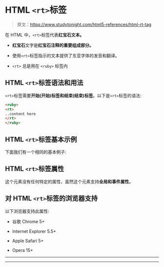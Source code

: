 # HTML `<rt>`标签

> 原文：<https://www.studytonight.com/html5-references/html-rt-tag>

在 HTML 中，`<rt>`标签代表**红宝石文本。**

*   **红宝石**文字是**红宝石注释的重要组成部分。**

*   使用`<rt>`标签指示的文本提供了东亚字体的发音和翻译。

*   `<rt>` 总是用在 `<ruby>` 标签内

## HTML `<rt>`标签语法和用法

`<rt>`标签需要**开始(开始)标签和结束(结束)标签**。以下是`<rt>`标签的语法:

```html
<ruby> 
<rt>
..content here
</rt>
</ruby>
```

## HTML `<rt>`标签基本示例

下面我们有一个相同的基本例子:

## HTML `<rt>`标签属性

这个元素没有任何特定的属性，虽然这个元素支持**全局和事件属性**。

## 对 HTML `<rt>`标签的浏览器支持

以下浏览器支持此属性:

*   谷歌 Chrome 5+

*   Internet Explorer 5.5+

*   Apple Safari 5+

*   Opera 15+

* * *

* * *